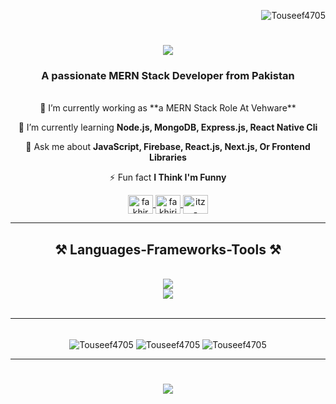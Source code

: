 <p align="right">
  <img src="https://komarev.com/ghpvc/?username=Touseef4705&label=Profile%20views&color=0e75b6&style=flat" alt="Touseef4705" />
</p>

<h1 align="center">
  <img src="https://readme-typing-svg.herokuapp.com/?font=Righteous&size=35&center=true&vCenter=true&width=500&height=70&duration=4000&lines=Hi+There!+👋;+I'm+Touseef+Abid!;" />
</h1>

<h3 align="center">A passionate MERN Stack Developer from Pakistan</h3>

<br />

<div align="center">
  🔭 I’m currently working as **a MERN Stack Role At Vehware**

  🌱 I’m currently learning **Node.js, MongoDB, Express.js, React Native Cli**

  💬 Ask me about **JavaScript, Firebase, React.js, Next.js, Or Frontend Libraries**

  ⚡ Fun fact **I Think I'm Funny**
</div>

<div align="center">
  <a href="https://www.linkedin.com/in/Touseef4705-a900b4293/" target="blank">
    <img align="center" src="https://raw.githubusercontent.com/rahuldkjain/github-profile-readme-generator/master/src/images/icons/Social/linked-in-alt.svg" alt="fakhir iqbal" height="30" width="40" />
  </a>
  <a href="https://www.facebook.com/profile.php?id=100075801510873&mibextid=ZbWKwL" target="blank">
    <img align="center" src="https://raw.githubusercontent.com/rahuldkjain/github-profile-readme-generator/master/src/images/icons/Social/facebook.svg" alt="fakhiriqbal" height="30" width="40" />
  </a>
  <a href="https://www.instagram.com/fakhiriqbal_338" target="blank">
    <img align="center" src="https://raw.githubusercontent.com/rahuldkjain/github-profile-readme-generator/master/src/images/icons/Social/instagram.svg" alt="itz-fakhir" height="30" width="40" />
  </a>
</div>

<hr />

<h2 align="center">⚒️ Languages-Frameworks-Tools ⚒️</h2>
<br />
<div align="center">
  <img src="https://skillicons.dev/icons?i=html,css,javascript,typescript,react,nextjs,vscode,github,git,postman,androidstudio" />
  <br />
  <img src="https://skillicons.dev/icons?i=bootstrap,scss,tailwind,mui,nodejs,express,firebase,mongodb" />
</div>

<br />
<hr />

<div align="center">
  <br>
  <img align="center" src="https://github-readme-stats.vercel.app/api/top-langs?username=Touseef4705&show_icons=true&locale=en&layout=compact" alt="Touseef4705" />
  <img align="center" src="https://github-readme-stats.vercel.app/api?username=Touseef4705&show_icons=true&locale=en" alt="Touseef4705" />
  <img align="center" src="https://github-readme-streak-stats.herokuapp.com/?user=Touseef4705&" alt="Touseef4705" />
  <br />
</div>

<hr />

<h1 align="center">
  <img src="https://readme-typing-svg.herokuapp.com/?font=Righteous&size=35&center=true&vCenter=true&width=500&height=70&duration=4000&lines=Thank+You!;" />
</h1>
